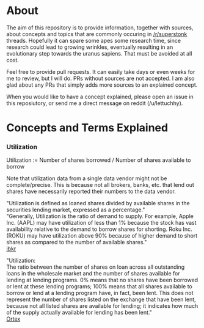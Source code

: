 # About

The aim of this repository is to provide information, together with sources, about concepts and topics that are commonly occuring in [/r/superstonk](https://www.reddit.com/r/superstonk) threads. Hopefully it can spare some apes some research time, since research could lead to growing wrinkles, eventually resulting in an evolutionary step towards the uranus sapiens. That must be avoided at all cost.

Feel free to provide pull requests. It can easily take days or even weeks for me to review, but I will do. PRs without sources are not accepted. I am also glad about any PRs that simply adds more sources to an explained concept.

When you would like to have a concept explained, please open an issue in this reposiutory, or send me a direct message on reddit (/u/lettuchhy).

# Concepts and Terms Explained

### Utilization

Utilization := Number of shares borrowed / Number of shares available to borrow

Note that utilization data from a single data vendor might not be complete/precise. This is because not all brokers, banks, etc. that lend out shares have necessarily reported their numbers to the data vendor.

"Utilization is defined as loaned shares divided by available shares in the securities lending market, expressed as a percentage."  
"Generally, Utilization is the ratio of demand to supply. For example, Apple Inc. (AAPL) may have utilization of less than 1% because the stock has vast availability relative to the demand to borrow shares for shorting. Roku Inc. (ROKU) may have utilization above 90% because of higher demand to short shares as compared to the number of available shares."  
[ibkr](https://ibkr.info/article/3044)

"Utilization:  
The ratio between the number of shares on loan across all outstanding loans in the wholesale market and the number of shares available for lending at lending programs. 0% means that no shares have been borrowed or lent at these lending programs; 100% means that all shares available to borrow or lend at a lending program have, in fact, been lent. This does not represent the number of shares listed on the exchange that have been lent, because not all listed shares are available for lending; it indicates how much of the supply actually available for lending has been lent."  
[Ortex](https://public.ortex.com/help-stock-short-interest-chart/)
